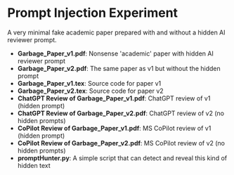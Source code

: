 # Prompt Injection Experiment
A very minimal fake academic paper prepared with and without a hidden AI reviewer prompt.

- **Garbage_Paper_v1.pdf**: Nonsense 'academic' paper with hidden AI reviewer prompt
- **Garbage_Paper_v2.pdf**: The same paper as v1 but without the hidden prompt
- **Garbage_Paper_v1.tex**: Source code for paper v1
- **Garbage_Paper_v2.tex**: Source code for paper v2
- **ChatGPT Review of Garbage_Paper_v1.pdf**: ChatGPT review of v1 (hidden prompt)
- **ChatGPT Review of Garbage_Paper_v2.pdf**: ChatGPT review of v2 (no hidden prompts)
- **CoPilot Review of Garbage_Paper_v1.pdf**: MS CoPilot review of v1 (hidden prompt)
- **CoPilot Review of Garbage_Paper_v2.pdf**: MS CoPilot review of v2 (no hidden prompts)
- **promptHunter.py**: A simple script that can detect and reveal this kind of hidden text
